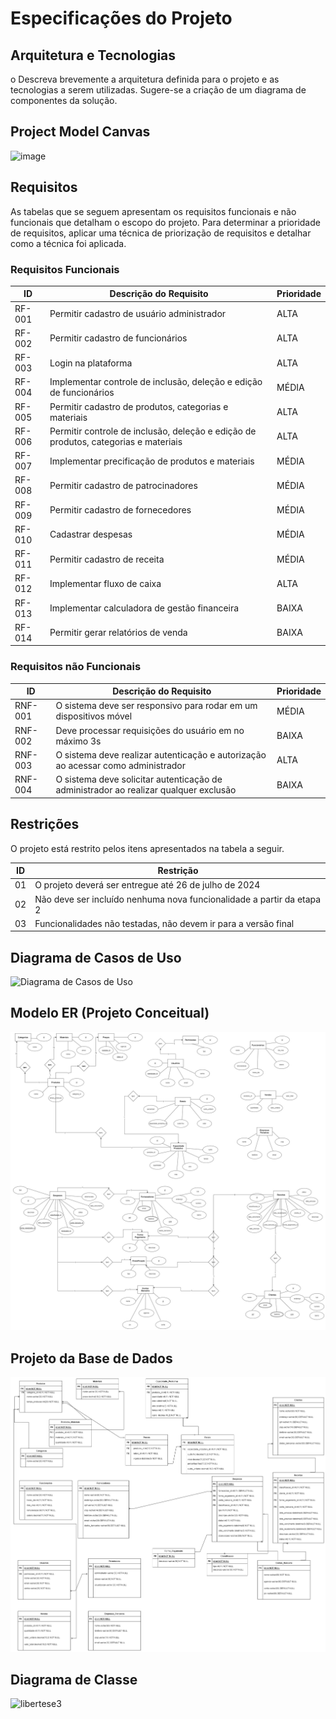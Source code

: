 # Especificações do Projeto

## Arquitetura e Tecnologias

o	Descreva brevemente a arquitetura definida para o projeto e as tecnologias a serem utilizadas. Sugere-se a criação de um diagrama de componentes da solução.

## Project Model Canvas

![image](https://github.com/ICEI-PUC-Minas-PMV-ADS/pmv-ads-2024-1-e5-proj-empext-t1-libertese/assets/60409021/b274fdfd-8fdb-4b8e-84f1-e1d01c3a56ab)

## Requisitos

As tabelas que se seguem apresentam os requisitos funcionais e não funcionais que detalham o escopo do projeto. Para determinar a prioridade de requisitos, aplicar uma técnica de priorização de requisitos e detalhar como a técnica foi aplicada.

### Requisitos Funcionais

|ID    | Descrição do Requisito  | Prioridade |
|------|-----------------------------------------|----|
|RF-001| Permitir cadastro de usuário administrador  | ALTA | 
|RF-002| Permitir cadastro de funcionários  | ALTA |
|RF-003| Login na plataforma  | ALTA |
|RF-004| Implementar controle de inclusão, deleção e edição de funcionários  | MÉDIA |
|RF-005| Permitir cadastro de produtos, categorias e materiais  | ALTA |
|RF-006| Permitir controle de inclusão, deleção e edição de produtos, categorias e materiais| ALTA |
|RF-007| Implementar precificação de produtos e materiais | MÉDIA |
|RF-008| Permitir cadastro de patrocinadores | MÉDIA |
|RF-009| Permitir cadastro de fornecedores | MÉDIA |
|RF-010| Cadastrar despesas | MÉDIA |
|RF-011| Permitir cadastro de receita | MÉDIA |
|RF-012| Implementar fluxo de caixa  | ALTA |
|RF-013| Implementar calculadora de gestão financeira | BAIXA |
|RF-014| Permitir gerar relatórios de venda |  BAIXA | 

### Requisitos não Funcionais

|ID     | Descrição do Requisito  |Prioridade |
|-------|-------------------------|----|
|RNF-001| O sistema deve ser responsivo para rodar em um dispositivos móvel | MÉDIA | 
|RNF-002| Deve processar requisições do usuário em no máximo 3s |  BAIXA | 
|RNF-003| O sistema deve realizar autenticação e autorização ao acessar como administrador | ALTA | 
|RNF-004| O sistema deve solicitar autenticação de administrador ao realizar qualquer exclusão |  BAIXA | 


## Restrições

O projeto está restrito pelos itens apresentados na tabela a seguir.

|ID| Restrição                                             |
|--|-------------------------------------------------------|
|01| O projeto deverá ser entregue até 26 de julho de 2024 |
|02| Não deve ser incluído nenhuma nova funcionalidade a partir da etapa 2 |
|03| Funcionalidades não testadas, não devem ir para a versão final |


## Diagrama de Casos de Uso
![Diagrama de Casos de Uso](https://github.com/ICEI-PUC-Minas-PMV-ADS/pmv-ads-2024-1-e5-proj-empext-t1-libertese/assets/86004024/ada7e19e-022d-4f29-8a8d-9f2f00f456c1)

## Modelo ER (Projeto Conceitual)

![Modelo ER - MER](https://raw.githubusercontent.com/ICEI-PUC-Minas-PMV-ADS/pmv-ads-2024-1-e5-proj-empext-t1-libertese/main/documentos/img/MER_Libertese.jpg)

## Projeto da Base de Dados

![Diagrama Base de Dados - DER](https://raw.githubusercontent.com/ICEI-PUC-Minas-PMV-ADS/pmv-ads-2024-1-e5-proj-empext-t1-libertese/main/documentos/img/DER%20_LIbertese.jpg)

## Diagrama de Classe

![libertese3](https://github.com/ICEI-PUC-Minas-PMV-ADS/pmv-ads-2024-1-e5-proj-empext-t1-libertese/assets/103225367/51c20fa7-9d13-47d2-821a-c04cc4fbfc4b)




